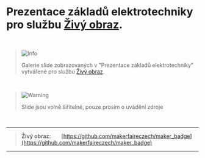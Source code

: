 # Prezentace základů elektrotechniky pro službu [Živý obraz](https://zivyobraz.eu).

&nbsp;

> <picture>
>   <source media="(prefers-color-scheme: light)" srcset="https://raw.githubusercontent.com/Mqxx/GitHub-Markdown/main/blockquotes/badge/light-theme/info.svg">
>   <img alt="Info" src="https://raw.githubusercontent.com/Mqxx/GitHub-Markdown/main/blockquotes/badge/dark-theme/info.svg">
> </picture><br>
> 
> Galerie slide zobrazovaných v "Prezentace základů elektrotechniky" vytvářené pro službu [Živý obraz](https://zivyobraz.eu).
>

&nbsp;

> <picture>
>   <source media="(prefers-color-scheme: light)" srcset="https://raw.githubusercontent.com/Mqxx/GitHub-Markdown/main/blockquotes/badge/light-theme/warning.svg">
>   <img alt="Warning" src="https://raw.githubusercontent.com/Mqxx/GitHub-Markdown/main/blockquotes/badge/dark-theme/warning.svg">
> </picture><br>
>
> Slide jsou volně šiřitelné, pouze prosím o uvádění zdroje

&nbsp;

---

> **Živý obraz:**&nbsp;&nbsp;&nbsp;&nbsp;&nbsp;&nbsp;&nbsp;[https://github.com/makerfaireczech/maker_badge](https://github.com/makerfaireczech/maker_badge)

---
